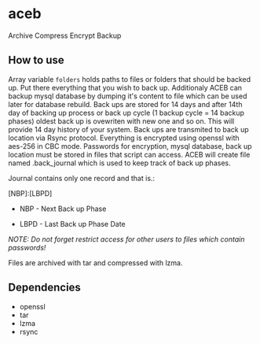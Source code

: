 # aceb
Archive Compress Encrypt Backup


## How to use

Array variable `folders` holds paths to files or folders that should be backed up. Put there everything
that you wish to back up. Additionaly ACEB can backup mysql database by dumping it's content to file which
can be used later for database rebuild. Back ups are stored for 14 days and after 14th day of backing up process
or back up cycle (1 backup cycle = 14 backup phases) oldest back up is ovewriten with new one and so on. 
This will provide 14 day history of your system. Back ups are transmited to back up location via Rsync protocol. 
Everything is encrypted using openssl with aes-256 in CBC mode. Passwords for encryption, mysql database, back up
location must be stored in files that script can access. ACEB will create file named .back_journal which is used 
to keep track of back up phases.

Journal contains only one record and that is.:

\[NBP\]:\[LBPD\]

* NBP  - Next Back up Phase

* LBPD - Last Back up Phase Date

*NOTE: Do not forget restrict access for other users to files which contain passwords!*

Files are archived with tar and compressed with lzma.


## Dependencies

* openssl
* tar
* lzma
* rsync
